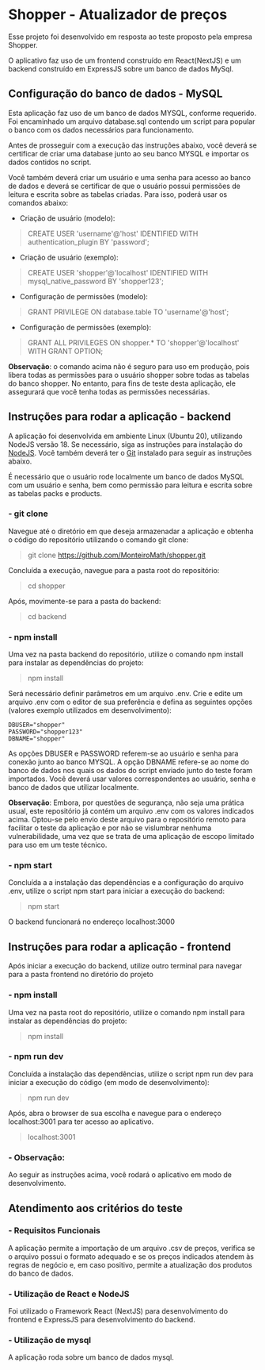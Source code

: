 # Shopper - Atualizador de preços

Esse projeto foi desenvolvido em resposta ao teste proposto pela empresa Shopper.

O aplicativo faz uso de um frontend construído em React(NextJS) e um backend construído em ExpressJS sobre um banco de dados MySql.

## Configuração do banco de dados - MySQL

Esta aplicação faz uso de um banco de dados MYSQL, conforme requerido. Foi encaminhado um arquivo database.sql contendo um script para popular o banco com os dados necessários para funcionamento. 

Antes de prosseguir com a execução das instruções abaixo, você deverá se certificar de criar uma database junto ao seu banco MYSQL e importar os dados contidos no script.

Você também deverá criar um usuário e uma senha para acesso ao banco de dados e deverá se certificar de que o usuário possui permissões de leitura e escrita sobre as tabelas criadas. Para isso, poderá usar os comandos abaixo:

- Criação de usuário (modelo):

> CREATE USER 'username'@'host' IDENTIFIED WITH authentication_plugin BY 'password';

- Criação de usuário (exemplo):

> CREATE USER 'shopper'@'localhost' IDENTIFIED WITH mysql_native_password BY 'shopper123';

- Configuração de permissões (modelo):

> GRANT PRIVILEGE ON database.table TO 'username'@'host';

- Configuração de permissões (exemplo):

> GRANT ALL PRIVILEGES ON shopper.* TO 'shopper'@'localhost' WITH GRANT OPTION;

**Observação**: o comando acima não é seguro para uso em produção, pois libera todas as permissões para o usuário shopper sobre todas as tabelas do banco shopper. No entanto, para fins de teste desta aplicação, ele
assegurará que você tenha todas as permissões necessárias.


## Instruções para rodar a aplicação - backend

A aplicação foi desenvolvida em ambiente Linux (Ubuntu 20), utilizando NodeJS versão 18. Se necessário, siga as instruções para instalação do [NodeJS](https://nodejs.org/en/). Você também deverá ter o [Git](https://git-scm.com/book/en/v2/Getting-Started-Installing-Git) instalado para seguir as instruções abaixo. 

É necessário que o usuário rode localmente um banco de dados MySQL com um usuário e senha, bem como permissão para leitura e escrita sobre as tabelas packs e products.

### - git clone

Navegue até o diretório em que deseja armazenadar a aplicação e obtenha o código do repositório utilizando o comando git clone:

> git clone https://github.com/MonteiroMath/shopper.git

Concluída a execução, navegue para a pasta root do repositório:

> cd shopper

Após, movimente-se para a pasta do backend:

> cd backend

### - npm install

Uma vez na pasta backend do repositório, utilize o comando npm install para instalar as dependências do projeto:

> npm install

Será necessário definir parâmetros em um arquivo .env. Crie e edite um arquivo .env com o editor de sua preferência e defina as seguintes opções (valores exemplo utilizados em desenvolvimento):

````
DBUSER="shopper"
PASSWORD="shopper123"
DBNAME="shopper"
````

As opções DBUSER e PASSWORD referem-se ao usuário e senha para conexão junto ao banco MYSQL. A opção DBNAME refere-se ao nome do banco de dados nos quais os dados do script enviado junto do teste foram importados. 
Você deverá usar valores correspondentes ao usuário, senha e banco de dados que utilizar localmente.

**Observação**: Embora, por questões de segurança, não seja uma prática usual, este repositório já contém um arquivo .env com os valores indicados acima. 
Optou-se pelo envio deste arquivo para o repositório remoto para facilitar o teste da aplicação e por não se vislumbrar nenhuma vulnerabilidade, uma vez que se trata de uma aplicação de escopo limitado
para uso em um teste técnico.

### - npm start

Concluída a a instalação das dependências e a configuração do arquivo .env, utilize o script npm start para iniciar a execução do backend:

> npm start

O backend funcionará no endereço localhost:3000

## Instruções para rodar a aplicação - frontend

Após iniciar a execução do backend, utilize outro terminal para navegar para a pasta frontend no diretório do projeto

### - npm install

Uma vez na pasta root do repositório, utilize o comando npm install para instalar as dependências do projeto:

> npm install

### - npm run dev

Concluída a instalação das dependências, utilize o script npm run dev para iniciar a execução do código (em modo de desenvolvimento):

> npm run dev

Após, abra o browser de sua escolha e navegue para o endereço localhost:3001 para ter acesso ao aplicativo.

> localhost:3001


### - Observação:

Ao seguir as instruções acima, você rodará o aplicativo em modo de desenvolvimento.


## Atendimento aos critérios do teste

### - Requisitos Funcionais

A aplicação permite a importação de um arquivo .csv de preços, verifica se o arquivo possui o formato adequado e se os preços indicados atendem às regras de negócio e, em caso positivo, permite a atualização dos produtos do banco de dados.


### - Utilização de React e NodeJS

Foi utilizado o Framework React (NextJS) para desenvolvimento do frontend e ExpressJS para desenvolvimento do backend.

### - Utilização de mysql

A aplicação roda sobre um banco de dados mysql.

